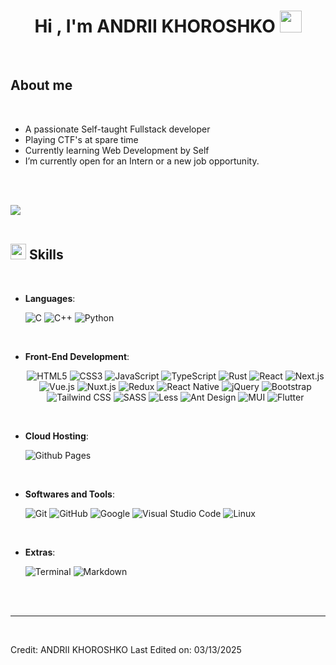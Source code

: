 
<h1 align="center"><b>Hi , I'm ANDRII KHOROSHKO </b><img src="https://media.giphy.com/media/hvRJCLFzcasrR4ia7z/giphy.gif" width="35"></h1>



<br>



	
## **About me**


<br>

- A passionate Self-taught Fullstack developer
- Playing CTF's at spare time
- Currently learning Web Development by Self
- I’m currently open for an Intern or a new job opportunity.

<br><br>

<img src="https://user-images.githubusercontent.com/73097560/115834477-dbab4500-a447-11eb-908a-139a6edaec5c.gif"><br><br>

## <img src="https://media2.giphy.com/media/QssGEmpkyEOhBCb7e1/giphy.gif?cid=ecf05e47a0n3gi1bfqntqmob8g9aid1oyj2wr3ds3mg700bl&rid=giphy.gif" width ="25"><b> Skills</b>
<br>

<p align="center">

- **Languages**:
    
    ![C](https://img.shields.io/badge/C%20-%232370ED.svg?style=for-the-badge&logo=c&logoColor=white)
    ![C++](https://img.shields.io/badge/C++%20-%2300599C.svg?style=for-the-badge&logo=c%2B%2B&logoColor=white)
    ![Python](https://img.shields.io/badge/Python%20-%2314354C.svg?style=for-the-badge&logo=python&logoColor=white)

<br>   
    
- **Front-End Development**:

  <div align="center" style="width:100%; text-align: center;">
  <img src="https://img.shields.io/badge/HTML5-E34F26?style=for-the-badge&logo=HTML5&logoColor=white" alt="HTML5" />
  <img src="https://img.shields.io/badge/CSS3-1572B6?style=for-the-badge&logo=css3&logoColor=white" alt="CSS3" />
  <img src="https://img.shields.io/badge/JavaScript-F7DF1E?logo=JavaScript&logoColor=000&style=for-the-badge"
    alt="JavaScript" />
  <img src="https://shields.io/badge/TypeScript-3178C6?logo=TypeScript&logoColor=FFF&style=for-the-badge"
    alt="TypeScript" />
  <img src="https://img.shields.io/badge/rust-000000?style=for-the-badge&logo=rust&logoColor=white"
    alt="Rust" />
  <img src="https://img.shields.io/badge/react-%2320232a.svg?style=for-the-badge&logo=react&logoColor=%2361DAFB"
    alt="React" />
  <img src="https://img.shields.io/badge/next.js-000000?style=for-the-badge&logo=nextdotjs&logoColor=white"
    alt="Next.js" />
  <img src="https://img.shields.io/badge/vuejs-%2335495e.svg?style=for-the-badge&logo=vuedotjs&logoColor=%234FC08D"
    alt="Vue.js" />
  <img src="https://img.shields.io/badge/Nuxt.js-00DC82?logo=nuxtdotjs&logoColor=fff&style=for-the-badge"
    alt="Nuxt.js" />
  <img src="https://img.shields.io/badge/redux-%23593d88.svg?style=for-the-badge&logo=redux&logoColor=white"
    alt="Redux" />
  <img src="https://img.shields.io/badge/react_native-%2320232a.svg?style=for-the-badge&logo=react&logoColor=%2361DAFB"
    alt="React Native" />
  <img src="https://img.shields.io/badge/jquery-%230769AD.svg?style=for-the-badge&logo=jquery&logoColor=white"
    alt="jQuery" />
  <img src="https://img.shields.io/badge/bootstrap-%23563D7C.svg?style=for-the-badge&logo=bootstrap&logoColor=white"
    alt="Bootstrap" />
  <img
    src="https://img.shields.io/badge/tailwindcss-%2338B2AC.svg?style=for-the-badge&logo=tailwind-css&logoColor=white"
    alt="Tailwind CSS" />
  <img src="https://img.shields.io/badge/SASS-hotpink.svg?style=for-the-badge&logo=SASS&logoColor=white" alt="SASS" />
  <img src="https://img.shields.io/badge/less-2B4C80?style=for-the-badge&logo=less&logoColor=white" alt="Less" />
  <img src="https://img.shields.io/badge/-AntDesign-%230170FE?style=for-the-badge&logo=ant-design&logoColor=white"
    alt="Ant Design" />
  <img src="https://img.shields.io/badge/MUI-%230081CB.svg?style=for-the-badge&logo=mui&logoColor=white" alt="MUI" />
  <img src="https://img.shields.io/badge/Flutter-%2302569B.svg?style=for-the-badge&logo=Flutter&logoColor=white"
    alt="Flutter" />
</div>

<br>

- **Cloud Hosting**:

    ![Github Pages](https://img.shields.io/badge/GitHub%20Pages-%23327FC7.svg?style=for-the-badge&logo=github&logoColor=white)
    
<br>

- **Softwares and Tools**:

    ![Git](https://img.shields.io/badge/git-%23F05033.svg?style=for-the-badge&logo=git&logoColor=white)
    ![GitHub](https://img.shields.io/badge/github-%23121011.svg?style=for-the-badge&logo=github&logoColor=white)
    ![Google](https://img.shields.io/badge/google-%234285F4.svg?style=for-the-badge&logo=google&logoColor=white)
    ![Visual Studio Code](https://img.shields.io/badge/Visual%20Studio%20Code-0078d7.svg?style=for-the-badge&logo=visual-studio-code&logoColor=white)
    ![Linux](https://img.shields.io/badge/Linux-FCC624?style=for-the-badge&logo=linux&logoColor=black) 

<br>

- **Extras**:

    ![Terminal](https://img.shields.io/badge/Terminal-%23054020?style=for-the-badge&logo=gnu-bash&logoColor=white)
    ![Markdown](https://img.shields.io/badge/markdown-%23000000.svg?style=for-the-badge&logo=markdown&logoColor=white)   


</p>

<br>
<br>

-----

<br>

Credit: ANDRII KHOROSHKO
Last Edited on: 03/13/2025
